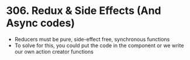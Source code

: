 # 306. Redux & Side Effects (And Async codes)

-   Reducers must be pure, side-effect free, synchronous functions
-   To solve for this, you could put the code in the component or we write our own action creator functions
